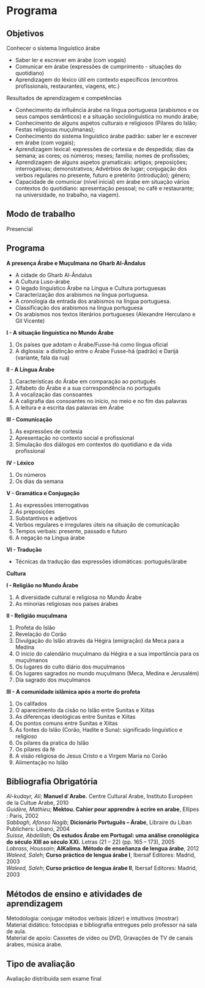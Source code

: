 # Programa

## Objetivos

Conhecer o sistema linguístico árabe

- Saber ler e escrever em árabe (com vogais)
- Comunicar em árabe (expressões de cumprimento - situações do quotidiano)
- Aprendizagem do léxico útil em contexto específicos (encontros profissionais, restaurantes, viagens, etc.)

Resultados de aprendizagem e competências

- Conhecimento da influência árabe na língua portuguesa (arabismos e os seus campos semânticos) e a situação sociolinguística no mundo árabe;    
- Conhecimento de alguns aspetos culturais e religiosos (Pilares do Islão; Festas religiosas muçulmanas);
- Conhecimento do sistema linguístico árabe padrão: saber ler e escrever em árabe (com vogais);
- Aprendizagem  lexical: expressões de cortesia e de despedida; dias da semana; as cores; os números; meses; família; nomes de profissões;
- Aprendizagem de alguns aspetos gramaticais: artigos; preposições; interrogativas; demonstrativos; Advérbios de lugar; conjugação dos verbos regulares no presente, futuro e pretérito (introdução); género;  
- Capacidade de comunicar (nível inicial) em árabe em situação vários contextos do quotidiano: apresentação pessoal; no café e restaurante; na universidade, no trabalho, na viagem).

## Modo de trabalho
Presencial

## Programa

**A presença Árabe e Muçulmana no Gharb Al-Ândalus**

- A cidade do Gharb Al-Ândalus
- A Cultura Luso-árabe
- O legado linguístico Árabe na Língua e Cultura portuguesas
- Caracterização dos arabismos na língua portuguesa.
- A cronologia da entrada dos arabismos na língua portuguesa.
- Classificação dos arabismos na língua portuguesa
- Os arabismos nos textos literários portugueses (Alexandre Herculano e Gil Vicente)

**I - A situação linguística no Mundo Árabe**

1. Os países que adotam o Árabe/Fusse-há como língua oficial
2. A diglossia: a distinção entre o Árabe Fusse-há (padrão) e Darijá (variante, fala da rua)

**II - A Língua Árabe**

1. Características do Árabe em comparação ao português
2. Alfabeto do Árabe e a sua correspondência no português
3. A vocalização das consoantes
4. A caligrafia das consoantes no início, no meio e no fim das palavras
5. A leitura e a escrita das palavras em Árabe

**III - Comunicação**

1. As expressões de cortesia
2. Apresentação no contexto social e profissional
3. Simulação dos diálogos em contextos do quotidiano e da vida profissional

**IV - Léxico**

1. Os números
2. Os dias da semana

**V - Gramática e Conjugação**

1. As expressões interrogativas
2. As preposições
3. Substantivos e adjetivos
3. Verbos regulares e irregulares úteis na situação de comunicação
4. Tempos verbais: presente, passado e futuro
5. A negação na Língua árabe

**VI - Tradução**

- Técnicas da tradução das expressões idiomáticas: português/árabe

**Cultura**

**I - Religião no Mundo Árabe**

1. A diversidade cultural e religiosa no Mundo Árabe
2. As minorias religiosas nos países árabes

**II - Religião muçulmana**

1. Profeta do Islão
2. Revelação do Corão
3. Divulgação do Islão através da Hégira (emigração) da Meca para a Medina
4. O início do calendário muçulmano da Hégira e a sua importância para os muçulmanos
6. Os lugares do culto diário dos muçulmanos
7. Os lugares sagrados no mundo muçulmano (Meca, Medina e Jerusalém)
8. Dia sagrado dos muçulmanos

**III - A comunidade islâmica após a morte do profeta**

1. Os califados
2. O aparecimento da cisão no Islão entre Sunitas e Xiitas
3. As diferenças ideológicas entre Sunitas e Xiitas
4. Os pontos comuns entre Sunitas e Xiitas
5. As fontes do Islão (Corão, Hadite e Suna): significado linguístico e religioso
6. Os pilares da pratica do Islão
7. Os pilares da fé
8. A visão religiosa do Jesus Cristo e a Virgem Maria no Corão
9. Alimentação no Islão

## Bibliografia Obrigatória

*Al-kudayr, Ali*; **Manuel d´Arabe.** Centre Cultural Arabe, Instituto Européen de la Cultue Arabe, 2010  
*Guidère, Mathieu*; **Mektou. Cahier pour apprendre à ecrire en arabe**, Ellipes : Paris, 2002  
*Sabbagh, Afonso Nagib*; **Dicionário Português – Árabe**, Libraire du Liban Publichers: Libano, 2004  
*Suisse, Abdelilah*; **Os estudos Árabe em Portugal: uma análise cronológica do século XIII ao século XXI.** Letras (21 – 22) (pp. 165 – 173), 2005  
*Labrass, Houssain*; **AlKalima. Método de enseñanza de lengua árabe**, 2012  
*Waleed, Saleh*; **Curso práctico de lengua árabe I**, Ibersaf Editores: Madrid, 2003  
*Waleed, Saleh*; **Curso práctico de lengua árabe II**, Ibersaf Editores: Madrid, 2003  

## Métodos de ensino e atividades de aprendizagem

Metodologia: conjugar métodos verbais (dizer) e intuitivos (mostrar)  
Material didático: fotocópias e bibliografia entregues pelo professor na sala de aula.  
Material de apoio: Cassetes de vídeo ou DVD, Gravações de TV de canais árabes, música árabe.  

## Tipo de avaliação

Avaliação distribuída sem exame final 